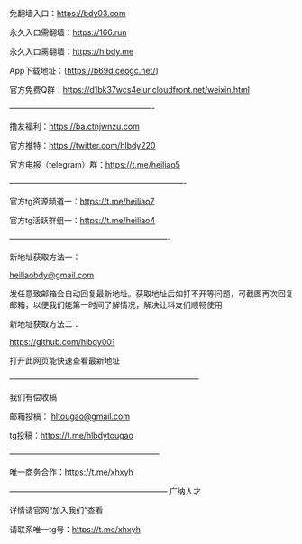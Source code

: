 免翻墙入口：https://bdy03.com

永久入口需翻墙：https://166.run

永久入口需翻墙：https://hlbdy.me

App下载地址：(https://b69d.ceogc.net/)

官方免费Q群：https://d1bk37wcs4eiur.cloudfront.net/weixin.html

——————————————————-

撸友福利：https://ba.ctnjwnzu.com

官方推特：https://twitter.com/hlbdy220

官方电报（telegram）群：https://t.me/heiliao5

——————————————————————-

官方tg资源频道一：https://t.me/heiliao7

官方tg活跃群组一：https://t.me/heiliao4

————————————————————-

新地址获取方法一：

heiliaobdy@gmail.com

发任意致邮箱会自动回复最新地址。获取地址后如打不开等问题，可截图再次回复邮箱，以便我们能第一时间了解情况，解决让料友们顺畅使用

新地址获取方法二：

https://github.com/hlbdy001

打开此网页能快速查看最新地址

————————————————————————

我们有偿收稿

邮箱投稿： hltougao@gmail.com

tg投稿：https://t.me/hlbdytougao

———————————————————

唯一商务合作：https://t.me/xhxyh

————————————————————
广纳人才

详情请官网“加入我们”查看

请联系唯一tg号：https://t.me/xhxyh
